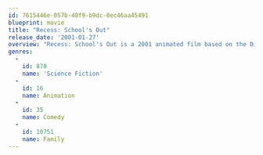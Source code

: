 ```yaml
---
id: 7615446e-057b-40f9-b9dc-0ec46aa45491
blueprint: movie
title: "Recess: School's Out"
release_date: '2001-01-27'
overview: "Recess: School's Out is a 2001 animated film based on the Disney television series Recess. This film was produced by Walt Disney Pictures and was released theatrically nationwide on February 16, 2001.It's the most exciting time of year at Third Street Elementary-- the end of the School Year! But boredom quickly sets in for protagonist TJ Detweiler, as his friends are headed for Summer Camp. One day, while passing by the school on his bike, he notices a green glow coming from the school's auditorium. This is the work of the insidious ex-principal of Third Street, Phillium Benedict and his gang of ninjas and secret service look-alikes! Benedict is planning to get rid of Summer Vacation using his newly-acquired Tractor Beam, which he stole from the US Military Base in an effort to raise US Test Scores, and it's up to the Recess Gang to stop him! In the end."
genres:
  -
    id: 878
    name: 'Science Fiction'
  -
    id: 16
    name: Animation
  -
    id: 35
    name: Comedy
  -
    id: 10751
    name: Family
---
```

